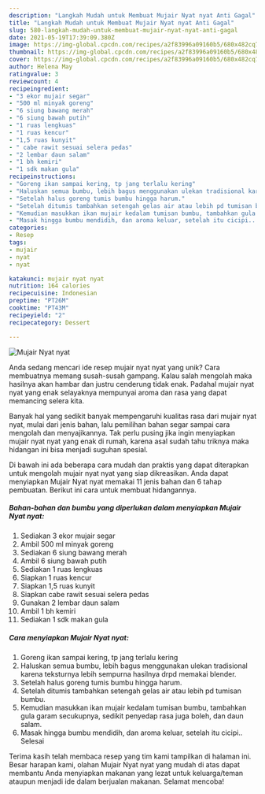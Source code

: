 ```yaml
---
description: "Langkah Mudah untuk Membuat Mujair Nyat nyat Anti Gagal"
title: "Langkah Mudah untuk Membuat Mujair Nyat nyat Anti Gagal"
slug: 580-langkah-mudah-untuk-membuat-mujair-nyat-nyat-anti-gagal
date: 2021-05-19T17:39:09.380Z
image: https://img-global.cpcdn.com/recipes/a2f83996a09160b5/680x482cq70/mujair-nyat-nyat-foto-resep-utama.jpg
thumbnail: https://img-global.cpcdn.com/recipes/a2f83996a09160b5/680x482cq70/mujair-nyat-nyat-foto-resep-utama.jpg
cover: https://img-global.cpcdn.com/recipes/a2f83996a09160b5/680x482cq70/mujair-nyat-nyat-foto-resep-utama.jpg
author: Helena May
ratingvalue: 3
reviewcount: 4
recipeingredient:
- "3 ekor mujair segar"
- "500 ml minyak goreng"
- "6 siung bawang merah"
- "6 siung bawah putih"
- "1 ruas lengkuas"
- "1 ruas kencur"
- "1,5 ruas kunyit"
- " cabe rawit sesuai selera pedas"
- "2 lembar daun salam"
- "1 bh kemiri"
- "1 sdk makan gula"
recipeinstructions:
- "Goreng ikan sampai kering, tp jang terlalu kering"
- "Haluskan semua bumbu, lebih bagus menggunakan ulekan tradisional karena teksturnya lebih sempurna hasilnya drpd memakai blender."
- "Setelah halus goreng tumis bumbu hingga harum."
- "Setelah ditumis tambahkan setengah gelas air atau lebih pd tumisan bumbu."
- "Kemudian masukkan ikan mujair kedalam tumisan bumbu, tambahkan gula garam secukupnya, sedikit penyedap rasa juga boleh, dan daun salam."
- "Masak hingga bumbu mendidih, dan aroma keluar, setelah itu cicipi.. Selesai"
categories:
- Resep
tags:
- mujair
- nyat
- nyat

katakunci: mujair nyat nyat 
nutrition: 164 calories
recipecuisine: Indonesian
preptime: "PT26M"
cooktime: "PT43M"
recipeyield: "2"
recipecategory: Dessert

---
```



![Mujair Nyat nyat](https://img-global.cpcdn.com/recipes/a2f83996a09160b5/680x482cq70/mujair-nyat-nyat-foto-resep-utama.jpg)

Anda sedang mencari ide resep mujair nyat nyat yang unik? Cara membuatnya memang susah-susah gampang. Kalau salah mengolah maka hasilnya akan hambar dan justru cenderung tidak enak. Padahal mujair nyat nyat yang enak selayaknya mempunyai aroma dan rasa yang dapat memancing selera kita.



Banyak hal yang sedikit banyak mempengaruhi kualitas rasa dari mujair nyat nyat, mulai dari jenis bahan, lalu pemilihan bahan segar sampai cara mengolah dan menyajikannya. Tak perlu pusing jika ingin menyiapkan mujair nyat nyat yang enak di rumah, karena asal sudah tahu triknya maka hidangan ini bisa menjadi suguhan spesial.


Di bawah ini ada beberapa cara mudah dan praktis yang dapat diterapkan untuk mengolah mujair nyat nyat yang siap dikreasikan. Anda dapat menyiapkan Mujair Nyat nyat memakai 11 jenis bahan dan 6 tahap pembuatan. Berikut ini cara untuk membuat hidangannya.

<!--inarticleads1-->

##### Bahan-bahan dan bumbu yang diperlukan dalam menyiapkan Mujair Nyat nyat:

1. Sediakan 3 ekor mujair segar
1. Ambil 500 ml minyak goreng
1. Sediakan 6 siung bawang merah
1. Ambil 6 siung bawah putih
1. Sediakan 1 ruas lengkuas
1. Siapkan 1 ruas kencur
1. Siapkan 1,5 ruas kunyit
1. Siapkan  cabe rawit sesuai selera pedas
1. Gunakan 2 lembar daun salam
1. Ambil 1 bh kemiri
1. Sediakan 1 sdk makan gula




<!--inarticleads2-->

##### Cara menyiapkan Mujair Nyat nyat:

1. Goreng ikan sampai kering, tp jang terlalu kering
1. Haluskan semua bumbu, lebih bagus menggunakan ulekan tradisional karena teksturnya lebih sempurna hasilnya drpd memakai blender.
1. Setelah halus goreng tumis bumbu hingga harum.
1. Setelah ditumis tambahkan setengah gelas air atau lebih pd tumisan bumbu.
1. Kemudian masukkan ikan mujair kedalam tumisan bumbu, tambahkan gula garam secukupnya, sedikit penyedap rasa juga boleh, dan daun salam.
1. Masak hingga bumbu mendidih, dan aroma keluar, setelah itu cicipi.. Selesai




Terima kasih telah membaca resep yang tim kami tampilkan di halaman ini. Besar harapan kami, olahan Mujair Nyat nyat yang mudah di atas dapat membantu Anda menyiapkan makanan yang lezat untuk keluarga/teman ataupun menjadi ide dalam berjualan makanan. Selamat mencoba!
